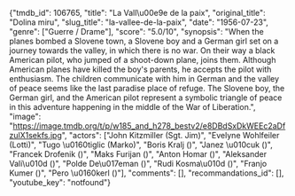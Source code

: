 {"tmdb_id": 106765, "title": "La Vall\u00e9e de la paix", "original_title": "Dolina miru", "slug_title": "la-vallee-de-la-paix", "date": "1956-07-23", "genre": ["Guerre / Drame"], "score": "5.0/10", "synopsis": "When the planes bombed a Slovene town, a Slovene boy and a German girl set on a journey towards the valley, in which there is no war. On their way a black American pilot, who jumped of a shoot-down plane, joins them. Although American planes have killed the boy's parents, he accepts the pilot with enthusiasm. The children communicate with him in German and the valley of peace seems like the last paradise place of refuge. The Slovene boy, the German girl, and the American pilot represent a symbolic triangle of peace in this adventure happening in the middle of the War of Liberation.", "image": "https://image.tmdb.org/t/p/w185_and_h278_bestv2/e8DBdSxDkWEEc2aDfzulX1sekfs.jpg", "actors": ["John Kitzmiller (Sgt. Jim)", "Evelyne Wohlfeiler (Lotti)", "Tugo \u0160tiglic (Marko)", "Boris Kralj ()", "Janez \u010cuk ()", "Francek Drofenik ()", "Maks Furijan ()", "Anton Homar ()", "Aleksander Vali\u010d ()", "Polde De\u017eman ()", "Rudi Kosma\u010d ()", "Franjo Kumer ()", "Pero \u0160kerl ()"], "comments": [], "recommandations_id": [], "youtube_key": "notfound"}